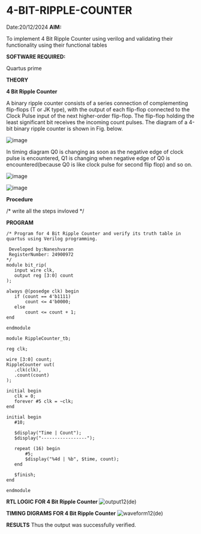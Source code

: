 # 4-BIT-RIPPLE-COUNTER
Date:20/12/2024
**AIM:**

To implement  4 Bit Ripple Counter using verilog and validating their functionality using their functional tables

**SOFTWARE REQUIRED:**

Quartus prime

**THEORY**

**4 Bit Ripple Counter**

A binary ripple counter consists of a series connection of complementing flip-flops (T or JK type), with the output of each flip-flop connected to the Clock Pulse input of the next higher-order flip-flop. The flip-flop holding the least significant bit receives the incoming count pulses. The diagram of a 4-bit binary ripple counter is shown in Fig. below.

![image](https://github.com/naavaneetha/4-BIT-RIPPLE-COUNTER/assets/154305477/cb4b74d4-31ab-4359-95d0-d22e67daba13)

In timing diagram Q0 is changing as soon as the negative edge of clock pulse is encountered, Q1 is changing when negative edge of Q0 is encountered(because Q0 is like clock pulse for second flip flop) and so on.

![image](https://github.com/naavaneetha/4-BIT-RIPPLE-COUNTER/assets/154305477/a573a7d6-014e-4e54-93e6-e2ac9530960b)

![image](https://github.com/naavaneetha/4-BIT-RIPPLE-COUNTER/assets/154305477/85e1958a-2fc1-49bb-9a9f-d58ccbf3663c)

**Procedure**

/* write all the steps invloved */

**PROGRAM**
```
/* Program for 4 Bit Ripple Counter and verify its truth table in quartus using Verilog programming.

 Developed by:Naneshvaran
 RegisterNumber: 24900972
*/
module bit_rip(
   input wire clk,  
   output reg [3:0] count 
);

always @(posedge clk) begin
   if (count == 4'b1111) 
       count <= 4'b0000;
   else
       count <= count + 1; 
end

endmodule

module RippleCounter_tb;

reg clk;

wire [3:0] count;
RippleCounter uut(
   .clk(clk),
   .count(count)
);

initial begin
   clk = 0;
   forever #5 clk = ~clk;
end

initial begin
   #10;
   
   $display("Time | Count");
   $display("-----------------");
   
   repeat (16) begin
       #5;
       $display("%4d | %b", $time, count);
   end
   
   $finish;
end

endmodule
```

**RTL LOGIC FOR 4 Bit Ripple Counter**
![output12(de)](https://github.com/user-attachments/assets/aa595338-a6b9-46e7-997c-9c6aa868c041)


**TIMING DIGRAMS FOR 4 Bit Ripple Counter**
![waveform12(de)](https://github.com/user-attachments/assets/e084cb63-9367-4866-9c7c-589512382147)

**RESULTS**
Thus the output was successfully verified.
